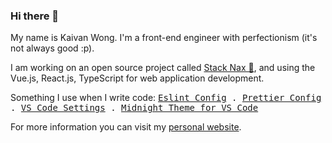 ### Hi there 👋

<p>
My name is Kaivan Wong. I'm a front-end engineer with perfectionism (it's not always good :p). 
</p>

<p>
I am working on an open source project called  <a href="https://github.com/stacknax">Stack Nax 💚</a>, and using the Vue.js, React.js, TypeScript for web application development.
</p>

<p>
Something I use when I write code: <samp>
    <a href="https://github.com/kaivanwong/eslint-config">Eslint Config</a> .
    <a href="https://github.com/kaivanwong/prettier-config">Prettier Config</a> .
    <a href="https://github.com/kaivanwong/vscode-settings">VS Code Settings</a> .
    <a href="https://github.com/kaivanwong/vscode-midnight-theme">Midnight Theme for VS Code</a>
  </samp>
</p>

<p>
For more information you can visit my <a href="https://kaivanwong.me">personal website</a>.
</p>
